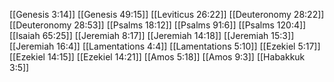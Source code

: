 [[Genesis 3:14]]
[[Genesis 49:15]]
[[Leviticus 26:22]]
[[Deuteronomy 28:22]]
[[Deuteronomy 28:53]]
[[Psalms 18:12]]
[[Psalms 91:6]]
[[Psalms 120:4]]
[[Isaiah 65:25]]
[[Jeremiah 8:17]]
[[Jeremiah 14:18]]
[[Jeremiah 15:3]]
[[Jeremiah 16:4]]
[[Lamentations 4:4]]
[[Lamentations 5:10]]
[[Ezekiel 5:17]]
[[Ezekiel 14:15]]
[[Ezekiel 14:21]]
[[Amos 5:18]]
[[Amos 9:3]]
[[Habakkuk 3:5]]
